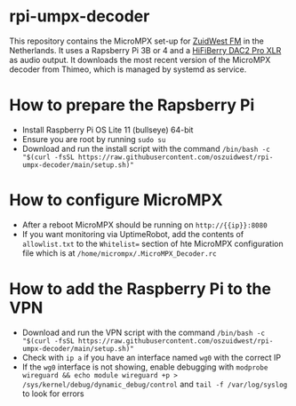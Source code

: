 # rpi-umpx-decoder
This repository contains the MicroMPX set-up for [ZuidWest FM](https://www.zuidwestfm.nl/) in the Netherlands. It uses a Rapsberry Pi 3B or 4 and a [HiFiBerry DAC2 Pro XLR
](https://www.hifiberry.com/shop/boards/hifiberry-dac2-pro-xlr/) as audio output. It downloads the most recent version of the MicroMPX decoder from Thimeo, which is managed by systemd as service.

# How to prepare the Rapsberry Pi
- Install Raspberry Pi OS Lite 11 (bullseye) 64-bit
- Ensure you are root by running `sudo su`
- Download and run the install script with the command `/bin/bash -c "$(curl -fsSL https://raw.githubusercontent.com/oszuidwest/rpi-umpx-decoder/main/setup.sh)"`

# How to configure MicroMPX
- After a reboot MicroMPX should be running on `http://{{ip}}:8080`
- If you want monitoring via UptimeRobot, add the contents of `allowlist.txt` to the `Whitelist=` section of hte MicroMPX configuration file which is at `/home/micrompx/.MicroMPX_Decoder.rc`

# How to add the Raspberry Pi to the VPN
- Download and run the VPN script with the command `/bin/bash -c "$(curl -fsSL https://raw.githubusercontent.com/oszuidwest/rpi-umpx-decoder/main/setup.sh)"`
- Check with `ip a` if you have an interface named `wg0` with the correct IP
- If the `wg0` interface is not showing, enable debugging with `modprobe wireguard && echo module wireguard +p > /sys/kernel/debug/dynamic_debug/control` and `tail -f /var/log/syslog` to look for errors